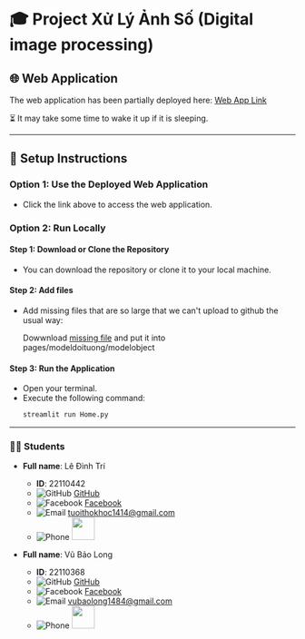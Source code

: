 # 🎓 Project Xử Lý Ảnh Số (Digital image processing)

## 🌐 Web Application
The web application has been partially deployed here: [Web App Link](https://tuoithodakhoc.streamlit.app/)

⏳ It may take some time to wake it up if it is sleeping.

---

## 🔧 Setup Instructions

### Option 1: Use the Deployed Web Application
- Click the link above to access the web application.

### Option 2: Run Locally

#### Step 1: Download or Clone the Repository
- You can download the repository or clone it to your local machine.
#### Step 2: Add files
- Add missing files that are so large that we can't upload to github the usual way:

  Dowwnload [missing file](https://drive.google.com/file/d/1QPbVsPli9WcL3OZWV15fgVYSHoj2HNkj/view?usp=sharing) and put it into pages/modeldoituong/modelobject
#### Step 3: Run the Application
- Open your terminal.
- Execute the following command:
  ```bash
  streamlit run Home.py
---

### 👨‍🎓 Students

- **Full name**: Lê Đình Trí
  - **ID**: 22110442
  - ![GitHub](https://img.icons8.com/ios-filled/20/000000/github.png) [GitHub](https://github.com/tuoitho/)
  - ![Facebook](https://img.icons8.com/ios-filled/20/000000/facebook--v1.png) [Facebook](https://www.facebook.com/tuoithodakhoc/)
  - ![Email](https://img.icons8.com/ios-filled/20/000000/email.png) tuoithokhoc1414@gmail.com
  - ![Phone](https://img.icons8.com/ios-filled/20/000000/phone.png) <img src="https://media.tenor.com/TAqs38FFJiwAAAAi/loading.gif" width="40" height="40" />



- **Full name**: Vũ Bảo Long
  - **ID**: 22110368
  - ![GitHub](https://img.icons8.com/ios-filled/20/000000/github.png) [GitHub](https://github.com/vubaolongkg)
  - ![Facebook](https://img.icons8.com/ios-filled/20/000000/facebook--v1.png) [Facebook](https://web.facebook.com/profile.php?id=100010121539430)
  - ![Email](https://img.icons8.com/ios-filled/20/000000/email.png) vubaolong1484@gmail.com
  - ![Phone](https://img.icons8.com/ios-filled/20/000000/phone.png) <img src="https://media.tenor.com/TAqs38FFJiwAAAAi/loading.gif" width="40" height="40" />

